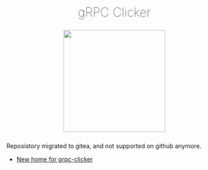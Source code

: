 <h2 align="center" style="font-weight: lighter; font-size: 29px">gRPC Clicker</h2>

<p align="center">
<img align="center" style="padding-left: 10px; padding-right: 10px; padding-bottom: 10px;" width="238px" height="238px" src="https://gitea.dancheg97.ru/dancheg97/grpclicker_vscode/raw/branch/main/images/logo.png" /> 
</p>

Reposistory migrated to gitea, and not supported on github anymore.

- [New home for grpc-clicker](https://gitea.dancheg97.ru/dancheg97/grpclicker_vscode)
